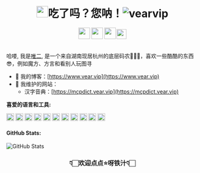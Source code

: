 
<div align="center">
<h1><img src="https://img.alicdn.com/imgextra/i1/O1CN01ej7Ftk1fDECAITsGm_!!6000000003972-1-tps-128-128.gif" width="30"/>吃了吗？您呐！<img src="https://komarev.com/ghpvc/?username=vearvip" alt="vearvip" /></h1>
</div> 
<div align="center">
<a href="https://space.bilibili.com/15164232" target="_blank"><img height="30" src="https://img.alicdn.com/imgextra/i1/O1CN010vhfwj1fNIuN0tSpc_!!6000000003994-2-tps-200-200.png"></a>
  <a href="https://cdn.jsdelivr.net/gh/vearvip/cdn@v0.0.14/img/qrcode_qq.jpg" target="_blank"><img height="30" src="https://img.alicdn.com/imgextra/i4/O1CN01ktXiwq23mzuDxEodE_!!6000000007299-2-tps-200-200.png" /></a> 
  <a href="https://cdn.jsdelivr.net/gh/vearvip/cdn@v0.0.14/img/qrcode_wechat.png" target="_blank"><img height="30" src="https://img.alicdn.com/imgextra/i1/O1CN01e2WS3e1p7PJoYB3VC_!!6000000005313-2-tps-200-200.png" ></a> 
  <a href="mailto:vear.vip@qq.com" target="_blank"><img height="26" src="https://img.alicdn.com/imgextra/i3/O1CN01XMt4xa28W7O6sn4WD_!!6000000007939-2-tps-355-200.png" style="margin-bottom: 2px;margin-left: -2px;"></a> 
   
</div> 
<br>

哈喽, 我是[唯二](https://www.vear.vip/),  是一个来自湖南现居杭州的底层码农👨🏻‍💻，喜欢一些酷酷的东西😎，例如魔方、方言和看别人玩图寻
<br>
 
 - 🔗 我的博客：[https://www.vear.vip](https://www.vear.vip)
 - 🔗 我维护的网站：
   - 汉字音典：[https://mcpdict.vear.vip](https://mcpdict.vear.vip)


  

**喜爱的语言和工具:**
<div >
<a href="https://developer.mozilla.org/zh-CN/docs/Web/HTML">  <img height="20" src="https://img.alicdn.com/imgextra/i1/O1CN015AXO281EW0oMYKfF7_!!6000000000358-2-tps-200-200.png"></a>
<a href="https://developer.mozilla.org/zh-CN/docs/Web/CSS">  <img height="20" src="https://img.alicdn.com/imgextra/i4/O1CN01Dbze1O1cKbjEFAUTh_!!6000000003582-2-tps-200-200.png"></a>
<a href="https://developer.mozilla.org/zh-CN/docs/Web/JavaScript">  <img height="20" src="https://img.alicdn.com/imgextra/i1/O1CN01WK8EbT1C6hhBORew3_!!6000000000032-2-tps-200-200.png"></a>
<a href="https://www.typescriptlang.org/">  <img height="20" src="https://img.alicdn.com/imgextra/i3/O1CN01rHM4SB24KQoonxhU8_!!6000000007372-2-tps-200-200.png"></a>
<a href="https://vuejs.org/">  <img height="20" src="https://img.alicdn.com/imgextra/i2/O1CN01aVHAUQ1doCwSKfQln_!!6000000003782-2-tps-200-200.png"></a>
<a href="https://react.dev/">  <img height="20" src="https://img.alicdn.com/imgextra/i1/O1CN01DVtNVO1qIggmgJLvW_!!6000000005473-2-tps-200-200.png"></a>
<a href="https://nodejs.org/">  <img height="20" src="https://img.alicdn.com/imgextra/i2/O1CN01uGJtJD1v98VURNwkg_!!6000000006129-2-tps-200-200.png"></a>
<a href="https://nestjs.com/">  <img height="20" src="https://img.alicdn.com/imgextra/i2/O1CN01v0tLyn288lBiGcCoq_!!6000000007888-2-tps-200-200.png"></a>
<a href="https://www.python.org/">  <img height="20" src="https://img.alicdn.com/imgextra/i4/O1CN01TSGXVq1diFnGisJNk_!!6000000003769-2-tps-200-200.png"></a>
<a href="https://flutter.dev/">  <img height="20" src="https://img.alicdn.com/imgextra/i4/O1CN010QllKt234ZUGOKLhv_!!6000000007202-2-tps-200-200.png"></a> 
<a href="https://www.docker.com/">  <img height="20" src="https://img.alicdn.com/imgextra/i3/O1CN01pcvp4L1PV3lS8PoD2_!!6000000001845-2-tps-250-200.png"></a> 
  
</div>
 

 
<h4>
GitHub Stats:
</h4>
 
<p><img src="https://github-readme-stats.vercel.app/api?username=vearvip&amp;show_icons=true" alt="GitHub Stats"></p> 
<div align="center">

### 👇🏻欢迎点点⭐呀铁汁👇🏻
</div>
